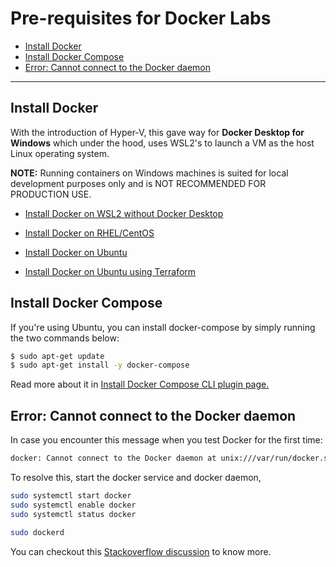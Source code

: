 # Pre-requisites for Docker Labs

- [Install Docker](#install-docker)
- [Install Docker Compose](#install-docker-compose)
- [Error: Cannot connect to the Docker daemon](#error-cannot-connect-to-the-docker-daemon)

----------------------------------------------

## Install Docker

With the introduction of Hyper-V, this gave way for **Docker Desktop for Windows** which under the hood, uses WSL2's to launch a VM as the host Linux operating system.

**NOTE:** Running containers on Windows machines is suited for local development purposes only and is NOT RECOMMENDED FOR PRODUCTION USE.

- [Install Docker on WSL2 without Docker Desktop](01-Install-Docker-on-WSL2-without-Docker-Desktop.md)

- [Install Docker on RHEL/CentOS](02-Install-Docker-on-RHEL-CentOS.md)

- [Install Docker on Ubuntu](03-Install-Docker-on-Ubuntu.md)

- [Install Docker on Ubuntu using Terraform](04-Install-Docker-on-Ubuntu-using-Terraform.md) 


## Install Docker Compose
 
If you're using Ubuntu, you can install docker-compose by simply running the two commands below:

```bash
$ sudo apt-get update 
$ sudo apt-get install -y docker-compose 
```

Read more about it in [Install Docker Compose CLI plugin page.](https://docs.docker.com/compose/install/compose-plugin/#installing-compose-on-linux-systems)


## Error: Cannot connect to the Docker daemon

In case you encounter this message when you test Docker for the first time:

```bash
docker: Cannot connect to the Docker daemon at unix:///var/run/docker.sock. Is the docker daemon running?
```

To resolve this, start the docker service and docker daemon,

```bash
sudo systemctl start docker
sudo systemctl enable docker
sudo systemctl status docker
```
```bash
sudo dockerd
```

You can checkout this [Stackoverflow discussion](https://stackoverflow.com/questions/44678725/cannot-connect-to-the-docker-daemon-at-unix-var-run-docker-sock-is-the-docker) to know more.

</details>